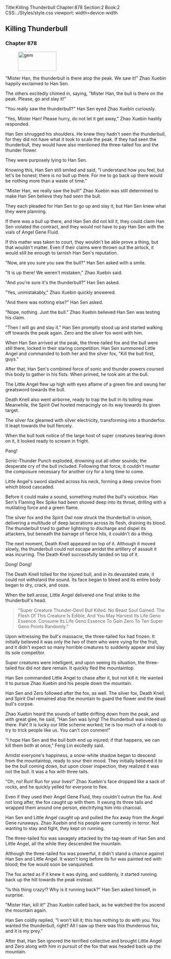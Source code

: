 Title:Killing Thunderbull 
Chapter:878 
Section:2 
Book:2 
CSS:../Styles/style.css 
viewport: width=device-width
  
## Killing Thunderbull
### Chapter 878 
<figure>
	<img src="../Images/gem.gif" alt="gem" id="gem" width="120" height="60" />
</figure>
  

  
  "Mister Han, the thunderbull is there atop the peak. We saw it!" Zhao Xuebin happily exclaimed to Han Sen.

The others excitedly chimed in, saying, "Mister Han, the bull is there on the peak. Please, go and slay it!"

"You really saw the thunderbull?" Han Sen eyed Zhao Xuebin curiously.

"Yes, Mister Han! Please hurry, do not let it get away," Zhao Xuebin hastily responded.

Han Sen shrugged his shoulders. He knew they hadn't seen the thunderbull, for they did not have what it took to scale the peak. If they had seen the thunderbull, they would have also mentioned the three-tailed fox and the thunder flower.

They were purposely lying to Han Sen.

Knowing this, Han Sen still smiled and said, "I understand how you feel, but let's be honest; there is no bull up there. For me to go back up there would be nothing more than a waste of time."

"Mister Han, we really saw the bull!" Zhao Xuebin was still determined to make Han Sen believe they had seen the bull.

They each pleaded for Han Sen to go up and slay it, but Han Sen knew what they were planning.

If there was a bull up there, and Han Sen did not kill it, they could claim Han Sen violated the contract, and they would not have to pay Han Sen with the vials of Angel Gene Fluid.

If this matter was taken to court, they wouldn't be able prove a thing, but that wouldn't matter. Even if their claims were thrown out the airlock, it would still be enough to tarnish Han Sen's reputation.

"Now, are you sure you saw the bull?" Han Sen asked with a smile.

"It is up there! We weren't mistaken," Zhao Xuebin said.

"And you're sure it's the thunderbull?" Han Sen asked.

"Yes, unmistakably," Zhao Xuebin quickly answered.

"And there was nothing else?" Han Sen asked.

"Nope, nothing. Just the bull." Zhao Xuebin believed Han Sen was testing his claim.

"Then I will go and slay it." Han Sen promptly stood up and started walking off towards the peak again. Zero and the silver fox went with him.

When Han Sen arrived at the peak, the three-tailed fox and the bull were still there, locked in their staring competition. Han Sen summoned Little Angel and commanded to both her and the silver fox, "Kill the bull first, guys."

After that, Han Sen's combined force of sonic and thunder powers coursed this body to gather in his fists. When primed, he took aim at the bull.

The Little Angel flew up high with eyes aflame of a green fire and swung her greatsword towards the bull.

Death Knell also went airborne, ready to trap the bull in its tolling maw. Meanwhile, the Spirit Owl hooted menacingly on its way towards its given target.

The silver fox gleamed with silver electricity, transforming into a thunderfox. It leapt towards the bull fiercely.

When the bull took notice of the large host of super creatures bearing down on it, it looked ready to scream in fright.

Pang!

Sonic-Thunder Punch exploded, drowning out all other sounds; the desperate cry of the bull included. Following that force, it couldn't muster the composure necessary for another cry for a long time to come.

Little Angel's sword slashed across his neck, forming a deep crevice from which blood cascaded.

Before it could make a sound, something muted the bull's voicebox. Han Sen's Flaming Rex Spike had been shoved deep into its throat, drilling with a mutilating force and a green flame.

The silver fox and the Spirit Owl now struck the thunderbull in unison, delivering a multitude of deep lacerations across its flesh, draining its blood. The thunderbull tried to gather lightning to discharge and dispel its attackers, but beneath the barrage of fierce hits, it couldn't do a thing.

The next moment, Death Knell appeared on top of it. Although it moved slowly, the thunderbull could not escape amidst the artillery of assault it was incurring. The Death Knell successfully landed on top of it.

Dong! Dong!

The Death Knell tolled for the injured bull, and in its devastated state, it could not withstand the sound. Its face began to bleed and its entire body began to dry, crack, and ooze.

When the bell arose, Little Angel delivered one final strike to the thunderbull's head.

> "Super Creature Thunder-Devil Bull Killed. No Beast Soul Gained. The Flesh Of This Creature Is Edible, And You May Harvest Its Life Geno Essence. Consume Its Life Geno Essence To Gain Zero To Ten Super Geno Points Randomly."

Upon witnessing the bull's massacre, the three-tailed fox had frozen. It initially believed it was only the two of them who were vying for the fruit, and it didn't expect so many horrible creatures to suddenly appear and slay its sole competitor.

Super creatures were intelligent, and upon seeing its situation, the three-tailed fox did not dare remain. It quickly fled the mountaintop.

Han Sen commanded Little Angel to chase after it, but not kill it. He wanted it to pursue Zhao Xuebin and his people down the mountain.

Han Sen and Zero followed after the fox, as well. The silver fox, Death Knell, and Spirit Owl remained atop the mountain to guard the flower and the dead bull's corpse.

Zhao Xuebin heard the sounds of battle drifting down from the peak, and with great glee, he said, "Han Sen was lying! The thunderbull was indeed up there. Pah! It is lucky our little scheme worked; he is too much of a noob to try to trick people like us. You can't con conmen!"

"I hope Han Sen and the bull both end up injured; if that happens, we can kill them both at once," Feng Lin excitedly said.

Amidst everyone's happiness, a snow-white shadow began to descend from the mountaintop, ready to sour their mood. They initially believed it to be the bull coming down, but upon closer inspection, they realized it was not the bull. It was a fox with three tails.

"Oh, no! Run! Run for your lives!" Zhao Xuebin's face dropped like a sack of rocks, and he quickly yelled for everyone to flee.

Even if they used their Angel Gene Fluid, they couldn't outrun the fox. And not long after, the fox caught up with them. It swung its three tails and wrapped them around one person, electrifying him into charcoal.

Han Sen and Little Angel caught up and pulled the fox away from the Angel Gene runaways. Zhao Xuebin and his people were currently in terror. Not wanting to stay and fight, they kept on running.

The three-tailed fox was savagely attacked by the tag-team of Han Sen and Little Angel, all the while they descended the mountain.

Although the three-tailed fox was powerful, it didn't stand a chance against Han Sen and Little Angel. It wasn't long before its fur was painted red with blood; the foe would soon be vanquished.

The fox acted as if it knew it was dying, and suddenly, it started running back up the hill towards the peak instead.

"Is this thing crazy!? Why is it running back?" Han Sen asked himself, in surprise.

"Mister Han, kill it!" Zhao Xuebin called back, as he watched the fox ascend the mountain again.

Han Sen coldly replied, "I won't kill it; this has nothing to do with you. You wanted the thunderbull, right? All I saw up there was this thunderous fox, and it is my prey."

After that, Han Sen ignored the terrified collective and brought Little Angel and Zero along with him in pursuit of the fox that was headed back up the mountain.

